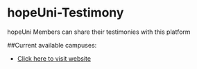 # hopeUni-Testimony
hopeUni Members can share their testimonies with this platform

##Current available campuses:
* [Click here to visit website](https://seanpohyx.github.io/hopeUni-Testimony/nyc/#)
